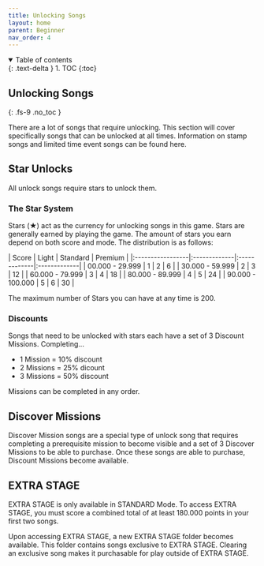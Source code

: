 ```yaml
---
title: Unlocking Songs
layout: home
parent: Beginner
nav_order: 4
---
```

<details open markdown="block">
  <summary>
    Table of contents
  </summary>
  {: .text-delta }
1. TOC
{:toc}
</details>

## Unlocking Songs
{: .fs-9 .no_toc }

There are a lot of songs that require unlocking. This section will cover specifically songs that can be unlocked at all times. Information on stamp songs and limited time event songs can be found here.

## Star Unlocks
All unlock songs require stars to unlock them.

### The Star System
Stars (★) act as the currency for unlocking songs in this game. Stars are generally earned by playing the game. The amount of stars you earn depend on both score and mode. The distribution is as follows:

<div class="code-example" markdown="1">
| Score            | Light        | Standard     | Premium      |
|:-----------------|:-------------|:-------------|:-------------|
| 00.000 - 29.999  | 1            | 2            | 6            |
| 30.000 - 59.999  | 2            | 3            | 12           |
| 60.000 - 79.999  | 3            | 4            | 18           |
| 80.000 - 89.999  | 4            | 5            | 24           |
| 90.000 - 100.000 | 5            | 6            | 30           |
</div>

The maximum number of Stars you can have at any time is 200.

### Discounts
Songs that need to be unlocked with stars each have a set of 3 Discount Missions. Completing...
- 1 Mission = 10% discount
- 2 Missions = 25% dicount
- 3 Missions = 50% discount

Missions can be completed in any order.

## Discover Missions
Discover Mission songs are a special type of unlock song that requires completing a prerequisite mission to become visible and a set of 3 Discover Missions to be able to purchase. Once these songs are able to purchase, Discount Missions become available.

## EXTRA STAGE
EXTRA STAGE is only available in STANDARD Mode. To access EXTRA STAGE, you must score a combined total of at least 180.000 points in your first two songs.

Upon accessing EXTRA STAGE, a new EXTRA STAGE folder becomes available. This folder contains songs exclusive to EXTRA STAGE. Clearing an exclusive song makes it purchasable for play outside of EXTRA STAGE. 
